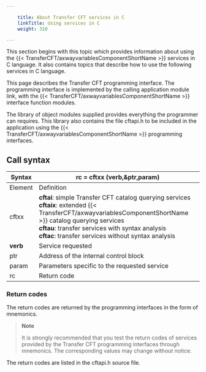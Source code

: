 ```yaml
---

    title: About Transfer CFT services in C
    linkTitle: Using services in C
    weight: 310

---
```

This section begins with this topic which provides information about using
the {{< TransferCFT/axwayvariablesComponentShortName  >}} services in C language. It also contains topics
that describe how to use the following services in
C language.

This page describes the Transfer
CFT programming interface. The programming interface is implemented by
the calling application module link, with the {{< TransferCFT/axwayvariablesComponentShortName  >}} interface function
modules.

The library of object modules supplied provides everything the programmer
can requires. This library also contains the file cftapi.h
to be included in the application using the {{< TransferCFT/axwayvariablesComponentShortName  >}} programming interfaces.

<span id="Call_Syntax"></span>

## Call syntax


| ****Syntax**** | rc = cftxx (verb,&amp;ptr,param) |
| --- | --- |
| Element | Definition |
| cftxx | <span >****cftai****</span>: simple Transfer CFT catalog querying services<br/> <span >****cftaix****</span>: extended {{< TransferCFT/axwayvariablesComponentShortName  >}} catalog querying services<br/> <span >****cftau****</span>: transfer services with syntax analysis<br/> <span >****cftac****</span>: transfer services without syntax analysis |
| **<span >verb</span>** | Service requested |
| ptr | Address of the internal control block |
| param | Parameters specific to the requested service |
| rc | Return code |


### Return codes

The return codes are returned by the programming interfaces in the form
of mnemonics.

> **Note**
>
> It is strongly recommended that you test the return codes of services
> provided by the Transfer CFT programming interfaces through mnemonics.
> The corresponding values may change without notice.

The return codes are listed in the cftapi.h source file.
